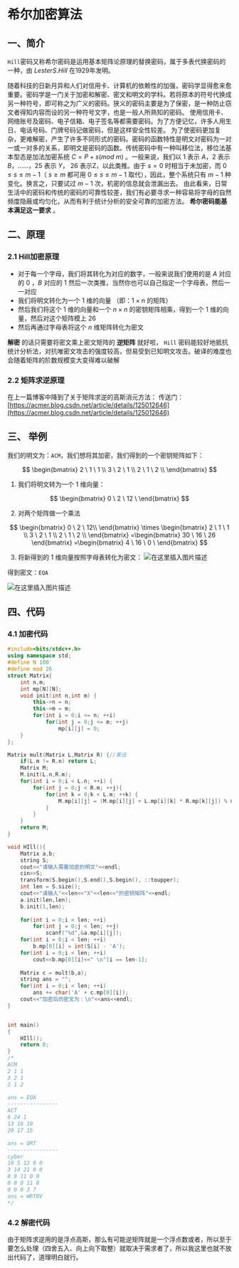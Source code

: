 # 希尔加密算法

## 一、简介
`Hill`密码又称希尔密码是运用基本矩阵论原理的替换密码，属于多表代换密码的一种，由 $Lester S. Hill$ 在1929年发明。

随着科技的日新月异和人们对信用卡、计算机的依赖性的加强，密码学显得愈来愈重要。密码学是一门关于加密和解密、密文和明文的学科。若将原本的符号代换成另一种符号，即可称之为广义的密码。狭义的密码主要是为了保密，是一种防止窃文者得知内容而设的另一种符号文字，也是一般人所熟知的密码。
使用信用卡、网络账号及密码、电子信箱、电子签名等都需要密码。为了方便记忆，许多人用生日、电话号码、门牌号码记做密码，但是这样安全性较差。
为了使密码更加复杂，更难解密，产生了许多不同形式的密码。密码的函数特性是明文对密码为一对一或一对多的关系，即明文是密码的函数。传统密码中有一种叫移位法，移位法基本型态是加法加密系统 $C=P+s(mod \ m)$ 。一般来说，我们以 $1$ 表示 $A，2$ 表示 $B，……，25$ 表示 $Y$， $26$ 表示Z，以此类推。由于 $s=0$ 时相当于未加密，而 $0≤s≤m-1$（ $s≥m$ 都可用 $0≤s≤m-1$ 取代），因此，整个系统只有 $m-1$ 种变化。换言之，只要试过 $m-1$ 次，机密的信息就会泄漏出去。
由此看来，日常生活中的密码和传统的密码的可靠性较差，我们有必要寻求一种容易将字母的自然频度隐蔽或均匀化，从而有利于统计分析的安全可靠的加密方法。 **希尔密码能基本满足这一要求** 。

## 二、原理

### 2.1 Hill加密原理
- 对于每一个字母，我们将其转化为对应的数字，一般来说我们使用的是 $A$ 对应的 $0$ ，$B$ 对应的 $1$ 然后一次类推，当然你也可以自己指定一个字母表，然后一一对应
- 我们将明文转化为一个 $1$ 维的向量 （即：$1\times n$ 的矩阵）
- 然后我们将这个 $1$ 维的向量和一个 $n\times n$ 的密钥矩阵相乘，得到一个 $1$ 维的向量，然后对这个矩阵模上 $26$
- 然后再通过字母表将这个 $n$ 维矩阵转化为密文

**解密** 的话只需要将密文乘上密文矩阵的 **逆矩阵** 就好啦，  `Hill` 密码能较好地抵抗统计分析法，对抗唯密文攻击的强度较高，但易受到已知明文攻击。破译的难度也会随着矩阵的阶数规模变大变得难以破解

### 2.2 矩阵求逆原理

在上一篇博客中降到了关于矩阵求逆的高斯消元方法：
传送门：[https://acmer.blog.csdn.net/article/details/125012646](https://acmer.blog.csdn.net/article/details/125012646)

## 三、 举例
我们的明文为：`ACM`，我们想将其加密，我们得到的一个密钥矩阵如下：

$$
\begin{bmatrix}
2 \ 1 \ 1 \\
3 \ 2 \ 1 \\
2 \ 1 \ 2 \\
\end{bmatrix}
$$

1. 我们将明文转为一个 $1$ 维向量：

$$
\begin{bmatrix}
0 \
2 \
12 \
\end{bmatrix}
$$ 

2. 对两个矩阵做一个乘法

$$
\begin{bmatrix}
0 \ 2 \ 12\\
\end{bmatrix}
\times 
\begin{bmatrix}
2 \ 1 \ 1 \\
3 \ 2 \ 1 \\
2 \ 1 \ 2 \\
\end{bmatrix}
=\begin{bmatrix}
30 \ 16 \ 26
\end{bmatrix}
=\begin{bmatrix}
4 \
16 \
0 \
\end{bmatrix}
$$

3. 将新得到的 $1$ 维向量按照字母表转化为密文：
![在这里插入图片描述](https://img-blog.csdnimg.cn/3c9794ba34344cdebe1d7735000c77cc.png)

得到密文：`EQA`

![在这里插入图片描述](https://img-blog.csdnimg.cn/06de5aab63ce4f8e83504e0ab7d0be6b.png)



## 四、代码
### 4.1 加密代码
```cpp
#include<bits/stdc++.h>
using namespace std;
#define N 100
#define mod 26
struct Matrix{
	int n,m;
	int mp[N][N];
	void init(int n,int m) {
		this->n = n;
		this->m = m;
		for(int i = 0;i <= n; ++i) 
			for(int j = 0;j <= m; ++j)
				mp[i][j] = 0;
	}
};

Matrix mult(Matrix L,Matrix R) {//乘法
	if(L.m != R.n) return L;
	Matrix M;
	M.init(L.n,R.m);
	for(int i = 0;i < L.n; ++i) {
		for(int j = 0;j < R.m; ++j){
			for(int k = 0;k < L.m; ++k) {
				M.mp[i][j] = (M.mp[i][j] + L.mp[i][k] * R.mp[k][j]) % mod;
			}
		}
	}
	return M;
}

void HIll(){
	Matrix a,b;
	string S;
	cout<<"请输入需要加密的明文"<<endl;
	cin>>S;
	transform(S.begin(),S.end(),S.begin(), ::toupper);
	int len = S.size();
	cout<<"请输入"<<len<<"X"<<len<<"的密钥矩阵"<<endl;
	a.init(len,len);
	b.init(1,len);
	
	for(int i = 0;i < len; ++i)
		for(int j = 0;j < len; ++j)
			scanf("%d",&a.mp[i][j]);
	for(int i = 0;i < len; ++i) 
		b.mp[0][i] = int(S[i] - 'A');
	for(int i = 0;i < len; ++i) 
		cout<<b.mp[0][i]<<" \n"[i == len-1];
	
	Matrix c = mult(b,a);
	string ans = "";
	for(int i = 0;i < len; ++i)
		ans += char('A' + c.mp[0][i]);
	cout<<"加密后的密文为：\n"<<ans<<endl;
}


int main()
{
	HIll();
	return 0;
}
/*
ACM
2 1 1
3 2 1
2 1 2

ans = EQA
----------------
ACT
6 24 1
13 16 10
20 17 15	

ans = QRT
----------------
cyber
10 5 12 0 0
3 14 21 0 0
8 9 11 0 0
0 0 0 11 8
0 0 0 3 7
ans = WRTRV
*/

```

### 4.2 解密代码
由于矩阵求逆用的是浮点高斯，那么有可能逆矩阵就是一个浮点数或者，所以至于要怎么处理（四舍五入、向上向下取整）就取决于需求者了，所以我这里也就不放出代码了，道理明白就行。